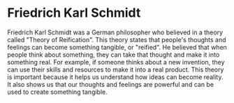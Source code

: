 # Friedrich Karl Schmidt

Friedrich Karl Schmidt was a German philosopher who believed in a theory called "Theory of Reification". This theory states that people's thoughts and feelings can become something tangible, or "reified". He believed that when people think about something, they can take that thought and make it into something real. For example, if someone thinks about a new invention, they can use their skills and resources to make it into a real product. This theory is important because it helps us understand how ideas can become reality. It also shows us that our thoughts and feelings are powerful and can be used to create something tangible.
